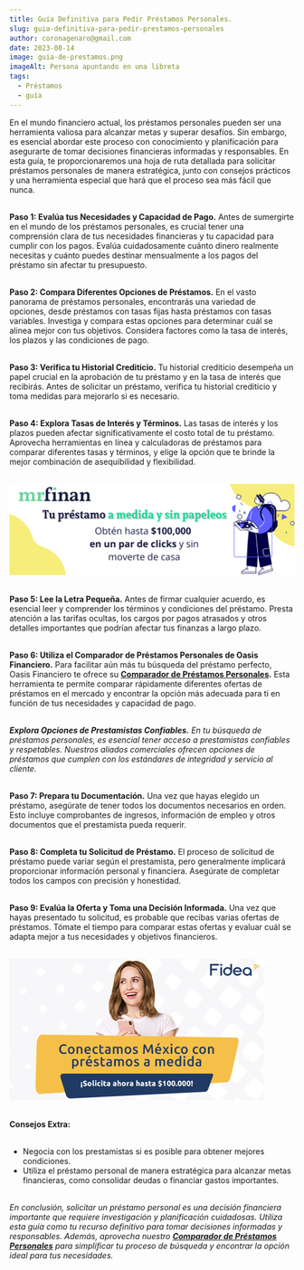 ```yaml
---
title: Guía Definitiva para Pedir Préstamos Personales.
slug: guia-definitiva-para-pedir-prestamos-personales
author: coronagenaro@gmail.com
date: 2023-08-14
image: guia-de-prestamos.png
imageAlt: Persona apuntando en una libreta
tags:
  - Préstamos
  - guía
---
```

En el mundo financiero actual, los préstamos personales pueden ser una herramienta valiosa para alcanzar metas y superar desafíos. Sin embargo, es esencial abordar este proceso con conocimiento y planificación para asegurarte de tomar decisiones financieras informadas y responsables. En esta guía, te proporcionaremos una hoja de ruta detallada para solicitar préstamos personales de manera estratégica, junto con consejos prácticos y una herramienta especial que hará que el proceso sea más fácil que nunca. <br/><br/>

**Paso 1: Evalúa tus Necesidades y Capacidad de Pago.** Antes de sumergirte en el mundo de los préstamos personales, es crucial tener una comprensión clara de tus necesidades financieras y tu capacidad para cumplir con los pagos. Evalúa cuidadosamente cuánto dinero realmente necesitas y cuánto puedes destinar mensualmente a los pagos del préstamo sin afectar tu presupuesto. <br/><br/>

**Paso 2: Compara Diferentes Opciones de Préstamos.** En el vasto panorama de préstamos personales, encontrarás una variedad de opciones, desde préstamos con tasas fijas hasta préstamos con tasas variables. Investiga y compara estas opciones para determinar cuál se alinea mejor con tus objetivos. Considera factores como la tasa de interés, los plazos y las condiciones de pago. <br/><br/>

**Paso 3: Verifica tu Historial Crediticio.** Tu historial crediticio desempeña un papel crucial en la aprobación de tu préstamo y en la tasa de interés que recibirás. Antes de solicitar un préstamo, verifica tu historial crediticio y toma medidas para mejorarlo si es necesario. <br/><br/>

**Paso 4: Explora Tasas de Interés y Términos.** Las tasas de interés y los plazos pueden afectar significativamente el costo total de tu préstamo. Aprovecha herramientas en línea y calculadoras de préstamos para comparar diferentes tasas y términos, y elige la opción que te brinde la mejor combinación de asequibilidad y flexibilidad. <br/><br/>

[![Banner Mr Finan](bannermf-1-.png "Cotiza tu préstamos personal con Mr Finan")](https://bit.ly/3qBTHJc)
<br/><br/>

**Paso 5: Lee la Letra Pequeña.** Antes de firmar cualquier acuerdo, es esencial leer y comprender los términos y condiciones del préstamo. Presta atención a las tarifas ocultas, los cargos por pagos atrasados y otros detalles importantes que podrían afectar tus finanzas a largo plazo. <br/><br/>

**Paso 6: Utiliza el Comparador de Préstamos Personales de Oasis Financiero.** Para facilitar aún más tu búsqueda del préstamo perfecto, Oasis Financiero te ofrece su **[Comparador de Préstamos Personales](https://www.oasisfinanciero.com/compara/prestamos-personales).** Esta herramienta te permite comparar rápidamente diferentes ofertas de préstamos en el mercado y encontrar la opción más adecuada para ti en función de tus necesidades y capacidad de pago. <br/><br/>

***Explora Opciones de Prestamistas Confiables.** En tu búsqueda de préstamos personales, es esencial tener acceso a prestamistas confiables y respetables. Nuestros aliados comerciales ofrecen opciones de préstamos que cumplen con los estándares de integridad y servicio al cliente. <br/><br/>*

**Paso 7: Prepara tu Documentación.** Una vez que hayas elegido un préstamo, asegúrate de tener todos los documentos necesarios en orden. Esto incluye comprobantes de ingresos, información de empleo y otros documentos que el prestamista pueda requerir. <br/><br/>

**Paso 8: Completa tu Solicitud de Préstamo.** El proceso de solicitud de préstamo puede variar según el prestamista, pero generalmente implicará proporcionar información personal y financiera. Asegúrate de completar todos los campos con precisión y honestidad. <br/><br/>

**Paso 9: Evalúa la Oferta y Toma una Decisión Informada.** Una vez que hayas presentado tu solicitud, es probable que recibas varias ofertas de préstamos. Tómate el tiempo para comparar estas ofertas y evaluar cuál se adapta mejor a tus necesidades y objetivos financieros. <br/><br/>

[![Banner Fidea](pushnotif-450x250.jpg "Cotiza y solicta tu préstamo en Fidea")](https://bit.ly/45uMWYw)
<br/><br/>

**Consejos Extra:** <br/><br/>

* Negocia con los prestamistas si es posible para obtener mejores condiciones.
* Utiliza el préstamo personal de manera estratégica para alcanzar metas financieras, como consolidar deudas o financiar gastos importantes. <br/><br/>

*En conclusión, solicitar un préstamo personal es una decisión financiera importante que requiere investigación y planificación cuidadosas. Utiliza esta guía como tu recurso definitivo para tomar decisiones informadas y responsables. Además, aprovecha nuestro **[Comparador de Préstamos Personales](https://www.oasisfinanciero.com/compara/prestamos-personales)** para simplificar tu proceso de búsqueda y encontrar la opción ideal para tus necesidades.*

<!--EndFragment-->